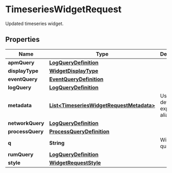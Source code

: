 

# TimeseriesWidgetRequest

Updated timeseries widget.
## Properties

Name | Type | Description | Notes
------------ | ------------- | ------------- | -------------
**apmQuery** | [**LogQueryDefinition**](LogQueryDefinition.md) |  |  [optional]
**displayType** | [**WidgetDisplayType**](WidgetDisplayType.md) |  |  [optional]
**eventQuery** | [**EventQueryDefinition**](EventQueryDefinition.md) |  |  [optional]
**logQuery** | [**LogQueryDefinition**](LogQueryDefinition.md) |  |  [optional]
**metadata** | [**List&lt;TimeseriesWidgetRequestMetadata&gt;**](TimeseriesWidgetRequestMetadata.md) | Used to define expression aliases. |  [optional]
**networkQuery** | [**LogQueryDefinition**](LogQueryDefinition.md) |  |  [optional]
**processQuery** | [**ProcessQueryDefinition**](ProcessQueryDefinition.md) |  |  [optional]
**q** | **String** | Widget query. |  [optional]
**rumQuery** | [**LogQueryDefinition**](LogQueryDefinition.md) |  |  [optional]
**style** | [**WidgetRequestStyle**](WidgetRequestStyle.md) |  |  [optional]



